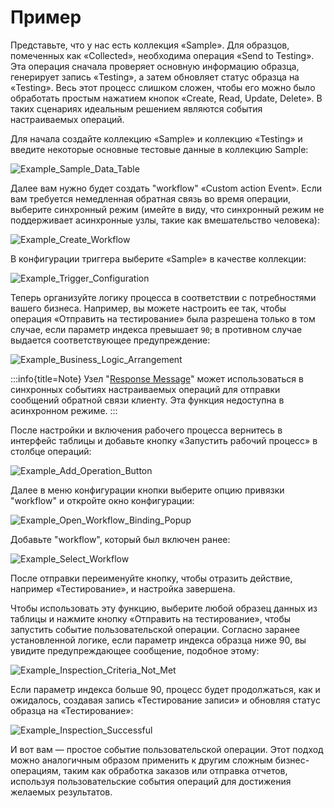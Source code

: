 # Пример

Представьте, что у нас есть коллекция «Sample». Для образцов, помеченных как «Collected», необходима операция «Send to Testing». Эта операция сначала проверяет основную информацию образца, генерирует запись «Testing», а затем обновляет статус образца на «Testing». Весь этот процесс слишком сложен, чтобы его можно было обработать простым нажатием кнопок «Create, Read, Update, Delete». 
В таких сценариях идеальным решением являются события настраиваемых операций.

Для начала создайте коллекцию «Sample» и коллекцию «Testing» и введите некоторые основные тестовые данные в коллекцию Sample:

![Example_Sample_Data_Table](https://static-docs.nocobase.com/20240509172234.png)

Далее вам нужно будет создать "workflow" «Custom action Event». Если вам требуется немедленная обратная связь во время операции, выберите синхронный режим (имейте в виду, что синхронный режим не поддерживает асинхронные узлы, такие как вмешательство человека):

![Example_Create_Workflow](https://static-docs.nocobase.com/20240509173106.png)

В конфигурации триггера выберите «Sample» в качестве коллекции:

![Example_Trigger_Configuration](https://static-docs.nocobase.com/20240509173148.png)

Теперь организуйте логику процесса в соответствии с потребностями вашего бизнеса. Например, вы можете настроить ее так, чтобы операция «Отправить на тестирование» была разрешена только в том случае, если параметр индекса превышает `90`; в противном случае выдается соответствующее предупреждение:

![Example_Business_Logic_Arrangement](https://static-docs.nocobase.com/20240509174159.png)

:::info{title=Note}
Узел "[Response Message](../../nodes/response-message.md)" может использоваться в синхронных событиях настраиваемых операций для отправки сообщений обратной связи клиенту. Эта функция недоступна в асинхронном режиме.
:::

После настройки и включения рабочего процесса вернитесь в интерфейс таблицы и добавьте кнопку «Запустить рабочий процесс» в столбце операций:

![Example_Add_Operation_Button](https://static-docs.nocobase.com/20240509174525.png)

Далее в меню конфигурации кнопки выберите опцию привязки "workflow" и откройте окно конфигурации:

![Example_Open_Workflow_Binding_Popup](https://static-docs.nocobase.com/20240509174633.png)

Добавьте "workflow", который был включен ранее:

![Example_Select_Workflow](https://static-docs.nocobase.com/20240509174723.png)

После отправки переименуйте кнопку, чтобы отразить действие, например «Тестирование», и настройка завершена.

Чтобы использовать эту функцию, выберите любой образец данных из таблицы и нажмите кнопку «Отправить на тестирование», чтобы запустить событие пользовательской операции. Согласно заранее установленной логике, если параметр индекса образца ниже 90, вы увидите предупреждающее сообщение, подобное этому:

![Example_Inspection_Criteria_Not_Met](https://static-docs.nocobase.com/20240509175026.png)

Если параметр индекса больше 90, процесс будет продолжаться, как и ожидалось, создавая запись «Тестирование записи» и обновляя статус образца на «Тестирование»:

![Example_Inspection_Successful](https://static-docs.nocobase.com/20240509175247.png)

И вот вам — простое событие пользовательской операции. Этот подход можно аналогичным образом применить к другим сложным бизнес-операциям, таким как обработка заказов или отправка отчетов, используя пользовательские события операций для достижения желаемых результатов.
